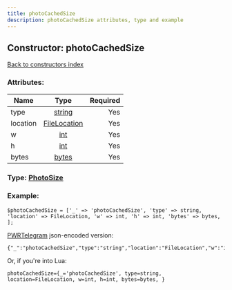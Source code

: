 ```yaml
---
title: photoCachedSize
description: photoCachedSize attributes, type and example
---
```

## Constructor: photoCachedSize  
[Back to constructors index](index.md)



### Attributes:

| Name     |    Type       | Required |
|----------|:-------------:|---------:|
|type|[string](../types/string.md) | Yes|
|location|[FileLocation](../types/FileLocation.md) | Yes|
|w|[int](../types/int.md) | Yes|
|h|[int](../types/int.md) | Yes|
|bytes|[bytes](../types/bytes.md) | Yes|



### Type: [PhotoSize](../types/PhotoSize.md)


### Example:

```
$photoCachedSize = ['_' => 'photoCachedSize', 'type' => string, 'location' => FileLocation, 'w' => int, 'h' => int, 'bytes' => bytes, ];
```  

[PWRTelegram](https://pwrtelegram.xyz) json-encoded version:

```
{"_":"photoCachedSize","type":"string","location":"FileLocation","w":"int","h":"int","bytes":"bytes"}
```


Or, if you're into Lua:  


```
photoCachedSize={_='photoCachedSize', type=string, location=FileLocation, w=int, h=int, bytes=bytes, }

```


